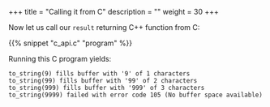 +++
title = "Calling it from C"
description = ""
weight = 30
+++

Now let us call our `result` returning C++ function from C:

{{% snippet "c_api.c" "program" %}}

Running this C program yields:

```
to_string(9) fills buffer with '9' of 1 characters
to_string(99) fills buffer with '99' of 2 characters
to_string(999) fills buffer with '999' of 3 characters
to_string(9999) failed with error code 105 (No buffer space available)
```
